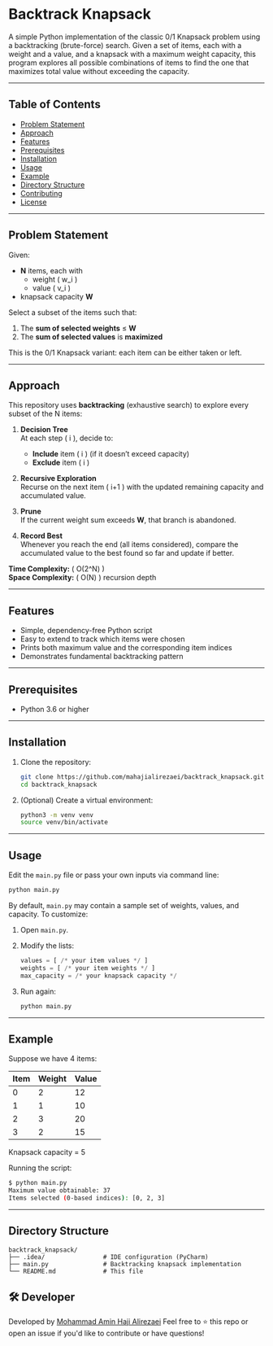 # Backtrack Knapsack

A simple Python implementation of the classic 0/1 Knapsack problem using a backtracking (brute-force) search. Given a set of items, each with a weight and a value, and a knapsack with a maximum weight capacity, this program explores all possible combinations of items to find the one that maximizes total value without exceeding the capacity.

---

## Table of Contents

- [Problem Statement](#problem-statement)  
- [Approach](#approach)  
- [Features](#features)  
- [Prerequisites](#prerequisites)  
- [Installation](#installation)  
- [Usage](#usage)  
- [Example](#example)  
- [Directory Structure](#directory-structure)  
- [Contributing](#contributing)  
- [License](#license)  

---

## Problem Statement

Given:
- **N** items, each with  
  - weight \( w_i \)  
  - value \( v_i \)  
- knapsack capacity **W**

Select a subset of the items such that:
1. The **sum of selected weights** ≤ **W**  
2. The **sum of selected values** is **maximized**

This is the 0/1 Knapsack variant: each item can be either taken or left.

---

## Approach

This repository uses **backtracking** (exhaustive search) to explore every subset of the N items:

1. **Decision Tree**  
   At each step \( i \), decide to:
   - **Include** item \( i \) (if it doesn’t exceed capacity)  
   - **Exclude** item \( i \)

2. **Recursive Exploration**  
   Recurse on the next item \( i+1 \) with the updated remaining capacity and accumulated value.

3. **Prune**  
   If the current weight sum exceeds **W**, that branch is abandoned.

4. **Record Best**  
   Whenever you reach the end (all items considered), compare the accumulated value to the best found so far and update if better.

**Time Complexity:** \( O(2^N) \)  
**Space Complexity:** \( O(N) \) recursion depth

---

## Features

- Simple, dependency-free Python script  
- Easy to extend to track which items were chosen  
- Prints both maximum value and the corresponding item indices  
- Demonstrates fundamental backtracking pattern  

---

## Prerequisites

- Python 3.6 or higher

---

## Installation

1. Clone the repository:
   ```bash
   git clone https://github.com/mahajialirezaei/backtrack_knapsack.git
   cd backtrack_knapsack
   ```

2. (Optional) Create a virtual environment:

   ```bash
   python3 -m venv venv
   source venv/bin/activate
   ```

---

## Usage

Edit the `main.py` file or pass your own inputs via command line:

```bash
python main.py
```

By default, `main.py` may contain a sample set of weights, values, and capacity. To customize:

1. Open `main.py`.
2. Modify the lists:

   ```python
   values = [ /* your item values */ ]
   weights = [ /* your item weights */ ]
   max_capacity = /* your knapsack capacity */
   ```
3. Run again:

   ```bash
   python main.py
   ```

---

## Example

Suppose we have 4 items:

| Item | Weight | Value |
| ---- | ------ | ----- |
| 0    | 2      | 12    |
| 1    | 1      | 10    |
| 2    | 3      | 20    |
| 3    | 2      | 15    |

Knapsack capacity = 5

Running the script:

```bash
$ python main.py
Maximum value obtainable: 37
Items selected (0-based indices): [0, 2, 3]
```

---

## Directory Structure

```
backtrack_knapsack/
├── .idea/                # IDE configuration (PyCharm)
├── main.py               # Backtracking knapsack implementation
└── README.md             # This file
```


## 🛠 Developer

Developed by [Mohammad Amin Haji Alirezaei](https://github.com/mahajialirezaei)
Feel free to ⭐️ this repo or open an issue if you'd like to contribute or have questions!

